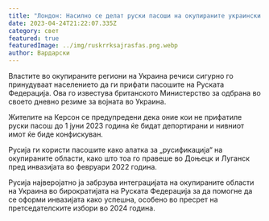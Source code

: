 ```yaml
---
title: "Лондон: Насилно се делат руски пасоши на окупираните украински територии"
date: 2023-04-24T21:22:07.335Z
category: свет
featured: true
featuredImage: ../img/ruskrrksajrasfas.png.webp
author: Вардарски
---
```


Властите во окупираните региони на Украина речиси сигурно го принудуваат населението да ги прифати пасошите на Руската Федерација. Ова го известува британското Министерство за одбрана во своето дневно резиме за војната во Украина.

Жителите на Керсон се предупредени дека оние кои не прифатиле руски пасош до 1 јуни 2023 година ќе бидат депортирани и нивниот имот ќе биде конфискуван.

Русија ги користи пасошите како алатка за „русификација“ на окупираните области, како што тоа го правеше во Доњецк и Луганск пред инвазијата во февруари 2022 година.

Русија најверојатно ја забрзува интеграцијата на окупираните области на Украина во бирократијата на Руската Федерација за да помогне да се оформи инвазијата како успешна, особено во пресрет на претседателските избори во 2024 година.
